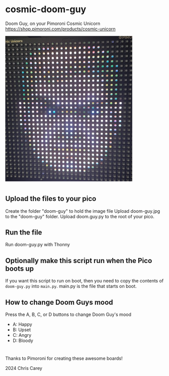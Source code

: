# cosmic-doom-guy

Doom Guy, on your Pimoroni Cosmic Unicorn
https://shop.pimoroni.com/products/cosmic-unicorn

![Doom Guy Image](doom-guy-photo-400.jpg "Doom Guy")

#

## Upload the files to your pico

Create the folder "doom-guy" to hold the image file
Upload doom-guy.jpg to the "doom-guy" folder.
Upload doom.guy.py to the root of your pico.

## Run the file

Run doom-guy.py with Thonny

## Optionally make this script run when the Pico boots up

If you want this script to run on boot, then you need to copy the contents of `doom-guy.py` into `main.py`. main.py is the file that starts on boot.

## How to change Doom Guys mood

Press the A, B, C, or D buttons to change Doom Guy's mood
- A: Happy
- B: Upset
- C: Angry
- D: Bloody

#

Thanks to Pimoroni for creating these awesome boards!

2024 Chris Carey